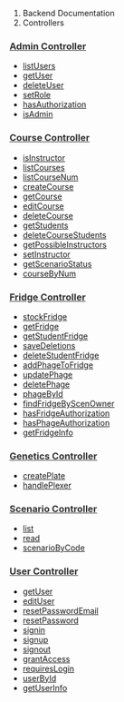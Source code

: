 <ol class="breadcrumb">
  <li>Backend Documentation</li>
  <li>Controllers</li>
</ol>

<div class="row">
  <div class="col-md-6">
    <h3 id="admin-controller">
      <a href="controllers/admin.html" style="color:#333;">Admin Controller</a>
    </h3>
    <ul>
      <li><a href="controllers/admin.html#listUsers">listUsers</a></li>
      <li><a href="controllers/admin.html#getUser">getUser</a></li>
      <li><a href="controllers/admin.html#deleteUser">deleteUser</a></li>
      <li><a href="controllers/admin.html#setRole">setRole</a></li>
      <li><a href="controllers/admin.html#hasAuthorization">hasAuthorization</a></li>
      <li><a href="controllers/admin.html#isAdmin">isAdmin</a></li>
    </ul>
  </div>
  <!-- end col-md-6 -->
  <div class="col-md-6">
    <h3 id="course-controller">
      <a href="controllers/course.html" style="color:#333;">Course Controller</a>
    </h3>
    <ul>
      <li><a href="controllers/course.html#isInstructor">isInstructor</a></li>
      <li><a href="controllers/course.html#listCourses">listCourses</a></li>
      <li><a href="controllers/course.html#listCourseNum">listCourseNum</a></li>
      <li><a href="controllers/course.html#createCourse">createCourse</a></li>
      <li><a href="controllers/course.html#getCourse">getCourse</a></li>
      <li><a href="controllers/course.html#editCourse">editCourse</a></li>
      <li><a href="controllers/course.html#deleteCourse">deleteCourse</a></li>
      <li><a href="controllers/course.html#getStudents">getStudents</a></li>
      <li><a href="controllers/course.html#deleteCourseStudents">deleteCourseStudents</a></li>
      <li><a href="controllers/course.html#getPossibleInstructors">getPossibleInstructors</a></li>
      <li><a href="controllers/course.html#setInstructor">setInstructor</a></li>
      <li><a href="controllers/course.html#getScenarioStatus">getScenarioStatus</a></li>
      <li><a href="controllers/course.html#courseByNum">courseByNum</a></li>
    </ul>
  </div>
  <!-- end col-md-6 -->
  <div class="col-md-6">
    <h3 id="fridge-controller">
      <a href="controllers/fridge.html" style="color:#333;">Fridge Controller</a>
    </h3>
    <ul>
      <li><a href="controllers/fridge.html#stockFridge">stockFridge</a></li>
      <li><a href="controllers/fridge.html#getFridge">getFridge</a></li>
      <li><a href="controllers/fridge.html#getStudentFridge">getStudentFridge</a></li>
      <li><a href="controllers/fridge.html#saveDeletions">saveDeletions</a></li>
      <li><a href="controllers/fridge.html#deleteStudentFridge">deleteStudentFridge</a></li>
      <li><a href="controllers/fridge.html#addPhageToFridge">addPhageToFridge</a></li>
      <li><a href="controllers/fridge.html#updatePhage">updatePhage</a></li>
      <li><a href="controllers/fridge.html#deletePhage">deletePhage</a></li>
      <li><a href="controllers/fridge.html#phageById">phageById</a></li>
      <li><a href="controllers/fridge.html#findFridgeByScenOwner">findFridgeByScenOwner</a></li>
      <li><a href="controllers/fridge.html#hasFridgeAuthorization">hasFridgeAuthorization</a></li>
      <li><a href="controllers/fridge.html#hasPhageAuthorization">hasPhageAuthorization</a></li>
      <li><a href="controllers/fridge.html#getFridgeInfo">getFridgeInfo</a></li>
    </ul>
  </div>
  <!-- end col-md-6 -->
  <div class="col-md-6">
    <h3 id="genetics-controller">
      <a href="controllers/genetics.html" style="color:#333;">Genetics Controller</a>
    </h3>
    <ul>
      <li><a href="controllers/genetics.html#createPlate">createPlate</a></li>
      <li><a href="controllers/genetics.html#handlePlexer">handlePlexer</a></li>
    </ul>
  </div>
  <!-- end col-md-6 -->
  <div class="col-md-6">
    <h3 id="scenario-controller">
      <a href="controllers/scenario.html" style="color:#333;">Scenario Controller</a>
    </h3>
    <ul>
      <li><a href="controllers/scenario.html#list">list</a></li>
      <li><a href="controllers/scenario.html#read">read</a></li>
      <li><a href="controllers/scenario.html#scenarioByCode">scenarioByCode</a></li>
    </ul>
  </div>
  <!-- end col-md-6 -->
  <div class="col-md-6">
    <h3 id="user-controller">
      <a href="controllers/scenuserario.html" style="color:#333;">User Controller</a>
    </h3>
    <ul>
      <li><a href="controllers/user.html#getUser">getUser</a></li>
      <li><a href="controllers/user.html#editUser">editUser</a></li>
      <li><a href="controllers/user.html#resetPasswordEmail">resetPasswordEmail</a></li>
      <li><a href="controllers/user.html#resetPassword">resetPassword</a></li>
      <li><a href="controllers/user.html#signin">signin</a></li>
      <li><a href="controllers/user.html#signup">signup</a></li>
      <li><a href="controllers/user.html#signout">signout</a></li>
      <li><a href="controllers/user.html#grantAccess">grantAccess</a></li>
      <li><a href="controllers/user.html#requiresLogin">requiresLogin</a></li>
      <li><a href="controllers/user.html#userById">userById</a></li>
      <li><a href="controllers/user.html#usegetUserInforById">getUserInfo</a></li>
    </ul>
  </div>
  <!-- end col-md-6 -->
</div>
<!-- end row -->
